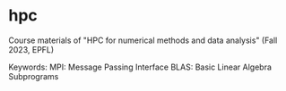 # hpc
Course materials of "HPC for numerical methods and data analysis" (Fall 2023, EPFL)

Keywords: 
MPI: Message Passing Interface
BLAS: Basic Linear Algebra Subprograms
